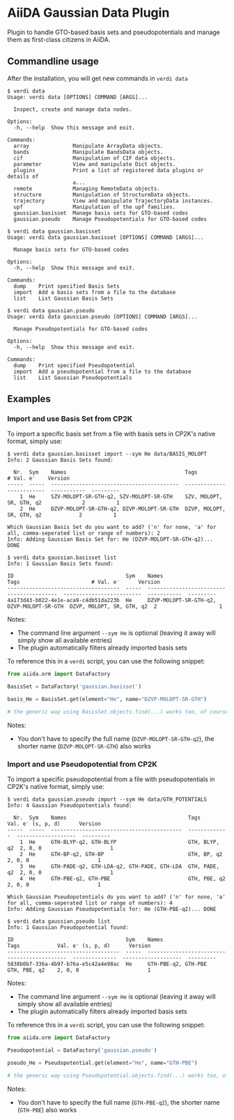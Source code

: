 # AiiDA Gaussian Data Plugin

Plugin to handle GTO-based basis sets and pseudopotentials and manage them as first-class citizens in AiiDA.

## Commandline usage

After the installation, you will get new commands in `verdi data`

```console
$ verdi data
Usage: verdi data [OPTIONS] COMMAND [ARGS]...

  Inspect, create and manage data nodes.

Options:
  -h, --help  Show this message and exit.

Commands:
  array              Manipulate ArrayData objects.
  bands              Manipulate BandsData objects.
  cif                Manipulation of CIF data objects.
  parameter          View and manipulate Dict objects.
  plugins            Print a list of registered data plugins or details of
                     a...
  remote             Managing RemoteData objects.
  structure          Manipulation of StructureData objects.
  trajectory         View and manipulate TrajectoryData instances.
  upf                Manipulation of the upf families.
  gaussian.basisset  Manage basis sets for GTO-based codes
  gaussian.pseudo    Manage Pseudopotentials for GTO-based codes

$ verdi data gaussian.basisset
Usage: verdi data gaussian.basisset [OPTIONS] COMMAND [ARGS]...

  Manage basis sets for GTO-based codes

Options:
  -h, --help  Show this message and exit.

Commands:
  dump    Print specified Basis Sets
  import  Add a basis sets from a file to the database
  list    List Gaussian Basis Sets

$ verdi data gaussian.pseudo
Usage: verdi data gaussian.pseudo [OPTIONS] COMMAND [ARGS]...

  Manage Pseudopotentials for GTO-based codes

Options:
  -h, --help  Show this message and exit.

Commands:
  dump    Print specified Pseudopotential
  import  Add a pseudopotential from a file to the database
  list    List Gaussian Pseudopotentials
```

## Examples

### Import and use Basis Set from CP2K

To import a specific basis set from a file with basis sets in CP2K's native format, simply use:

```console
$ verdi data gaussian.basisset import --sym He data/BASIS_MOLOPT
Info: 2 Gaussian Basis Sets found:

  Nr.  Sym    Names                                      Tags                         # Val. e⁻    Version
-----  -----  -----------------------------------------  -------------------------  -----------  ---------
    1  He     SZV-MOLOPT-SR-GTH-q2, SZV-MOLOPT-SR-GTH    SZV, MOLOPT, SR, GTH, q2             2          1
    2  He     DZVP-MOLOPT-SR-GTH-q2, DZVP-MOLOPT-SR-GTH  DZVP, MOLOPT, SR, GTH, q2            2          1

Which Gaussian Basis Set do you want to add? ('n' for none, 'a' for all, comma-seperated list or range of numbers): 2
Info: Adding Gaussian Basis Set for: He (DZVP-MOLOPT-SR-GTH-q2)... DONE

$ verdi data gaussian.basisset list
Info: 1 Gaussian Basis Sets found:

ID                                    Sym    Names                                      Tags                       # Val. e⁻      Version
------------------------------------  -----  -----------------------------------------  -------------------------  -----------  ---------
4a173d43-b022-4e1e-aca9-c4db51da223b  He     DZVP-MOLOPT-SR-GTH-q2, DZVP-MOLOPT-SR-GTH  DZVP, MOLOPT, SR, GTH, q2  2                    1
```

Notes:

* The command line argument `--sym He` is optional (leaving it away will simply show all available entries)
* The plugin automatically filters already imported basis sets

To reference this in a `verdi` script, you can use the following snippet:

```python
from aiida.orm import DataFactory

BasisSet = DataFactory('gaussian.basisset')

basis_He = BasisSet.get(element="He", name="DZVP-MOLOPT-SR-GTH")

# the generic way using BasisSet.objects.find(...) works too, of course
```

Notes:

* You don't have to specify the full name (`DZVP-MOLOPT-SR-GTH-q2`), the shorter name (`DZVP-MOLOPT-SR-GTH`) also works

### Import and use Pseudopotential from CP2K

To import a specific pseudopotential from a file with pseudopotentials in CP2K's native format, simply use:

```console
$ verdi data gaussian.pseudo import --sym He data/GTH_POTENTIALS
Info: 4 Gaussian Pseudopotentials found:

  Nr.  Sym    Names                                       Tags           Val. e⁻ (s, p, d)      Version
-----  -----  ------------------------------------------  -------------  -------------------  ---------
    1  He     GTH-BLYP-q2, GTH-BLYP                       GTH, BLYP, q2  2, 0, 0                      1
    2  He     GTH-BP-q2, GTH-BP                           GTH, BP, q2    2, 0, 0                      1
    3  He     GTH-PADE-q2, GTH-LDA-q2, GTH-PADE, GTH-LDA  GTH, PADE, q2  2, 0, 0                      1
    4  He     GTH-PBE-q2, GTH-PBE                         GTH, PBE, q2   2, 0, 0                      1

Which Gaussian Pseudopotentials do you want to add? ('n' for none, 'a' for all, comma-seperated list or range of numbers): 4
Info: Adding Gaussian Pseudopotentials for: He (GTH-PBE-q2)... DONE

$ verdi data gaussian.pseudo list
Info: 1 Gaussian Pseudopotential found:

ID                                    Sym    Names                                         Tags            Val. e⁻ (s, p, d)      Version
------------------------------------  -----  --------------------------------------------  --------------  -------------------  ---------
5838b0b7-336a-4b97-b76a-e5c42a4e98ac  He     GTH-PBE-q2, GTH-PBE                           GTH, PBE, q2    2, 0, 0                      1
```

Notes:

* The command line argument `--sym He` is optional (leaving it away will simply show all available entries)
* The plugin automatically filters already imported basis sets

To reference this in a `verdi` script, you can use the following snippet:

```python
from aiida.orm import DataFactory

Pseudopotential = DataFactory('gaussian.pseudo')

pseudo_He = Pseudopotential.get(element="He", name="GTH-PBE")

# the generic way using Pseudopotential.objects.find(...) works too, of course
```

Notes:

* You don't have to specify the full name (`GTH-PBE-q2`), the shorter name (`GTH-PBE`) also works
